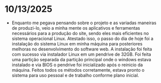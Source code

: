 # 10/13/2025

- Enquanto me pegava pensando sobre o projeto e as variadas maneiras de produzi-lo, veio a minha mente os aplicativos e ferramentas necessários para a produção do site, sendo eles mais eficientes no sistema operacional Linux. Atestado isso, o passo do dia de hoje foi a instalação do sistema Linux em minha máquina para posteriores melhoras no desenvolvimento do software web. A instalação foi feita com sucesso via instalador Linux em um pendrive de 32GB. Foi feita uma partição separada da partição principal onde o windows estava instalado e via BIOS o pendrive foi inicializado após o reinicio da máquina. Feitos todos os métodos corretamente, estava pronto o sistema para uso pessoal e de trabalho conforme plano inicial.
